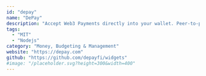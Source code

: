 ```yaml
---
id: "depay"
name: "DePay"
description: "Accept Web3 Payments directly into your wallet. Peer-to-peer, free, self-hosted & open-source."
tags:
  - "MIT"
  - "Nodejs"
category: "Money, Budgeting & Management"
website: "https://depay.com"
github: "https://github.com/depayfi/widgets"
#image: "/placeholder.svg?height=300&width=400"
---
```


